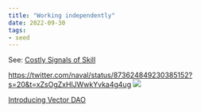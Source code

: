 ```yaml
---
title: "Working independently"
date: 2022-09-30
tags:
- seed
---
```


See: [Costly Signals of Skill](/notes/Costly%20Signals%20of%20Skill.md)

https://twitter.com/naval/status/873624849230385152?s=20&t=xZsOgZxHlJWwkYvka4g4ug
![](quartz/content/images/Pasted%20image%2020220930104407.png)

[Introducing Vector DAO](/notes/Introducing%20Vector%20DAO.md)

